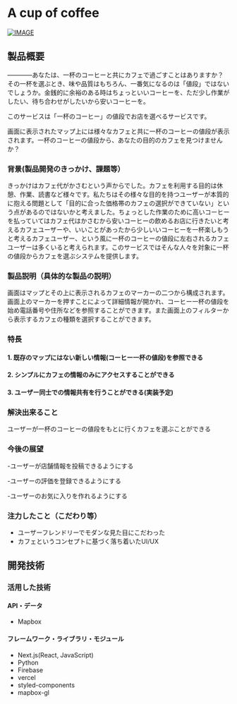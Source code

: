 # A cup of coffee

[![IMAGE](https://user-images.githubusercontent.com/84888290/197318451-e8a30892-93d0-441a-9f45-242fe82dd37f.png)](https://youtu.be/t7qK22mg6Lg)


## 製品概要
————あなたは、一杯のコーヒーと共にカフェで過ごすことはありますか？その一杯を選ぶとき、味や品質はもちろん、一番気になるのは「値段」ではないでしょうか。金銭的に余裕のある時はちょっといいコーヒーを、ただ少し作業がしたい、待ち合わせがしたいから安いコーヒーを。

このサービスは「一杯のコーヒー」の値段でお店を選べるサービスです。

画面に表示されたマップ上には様々なカフェと共に一杯のコーヒーの値段が表示されます。一杯のコーヒーの値段から、あなたの目的のカフェを見つけませんか？

### 背景(製品開発のきっかけ、課題等）
きっかけはカフェ代がかさむという声からでした。カフェを利用する目的は休憩、作業、読書など様々です。私たちはその様々な目的を持つユーザーが本質的に抱える問題として「目的に合った価格帯のカフェの選択ができていない」という点があるのではないかと考えました。ちょっとした作業のために高いコーヒーを払っていてはカフェ代はかさむから安いコーヒーの飲めるお店に行きたいと考えるカフェユーザーや、いいことがあったから少しいいコーヒーを一杯楽しもうと考えるカフェユーザー、という風に一杯のコーヒーの値段に左右されるカフェユーザーは多くいると考えられます。このサービスではそんな人々を対象に一杯の値段からカフェを選ぶシステムを提供します。
### 製品説明（具体的な製品の説明）

画面はマップとその上に表示されるカフェのマーカーの二つから構成されます。画面上のマーカーを押すことによって詳細情報が開かれ、コーヒー一杯の値段を始め電話番号や住所などを参照することができます。また画面上のフィルターから表示するカフェの種類を選択することができます。

### 特長
#### 1. 既存のマップにはない新しい情報(コーヒー一杯の値段)を参照できる
#### 2. シンプルにカフェの情報のみにアクセスすることができる
#### 3. ユーザー同士での情報共有を行うことができる(実装予定)
### 解決出来ること

ユーザーが一杯のコーヒーの値段をもとに行くカフェを選ぶことができる

### 今後の展望
-ユーザーが店舗情報を投稿できるようにする

-ユーザーの評価を登録できるようにする

-ユーザーのお気に入りを作れるようにする

### 注力したこと（こだわり等）
* ユーザーフレンドリーでモダンな見た目にこだわった
* カフェというコンセプトに基づく落ち着いたUI/UX
## 開発技術
### 活用した技術
#### API・データ
* Mapbox
#### フレームワーク・ライブラリ・モジュール
* Next.js(React, JavaScript)
* Python
* Firebase
* vercel
* styled-components
* mapbox-gl
